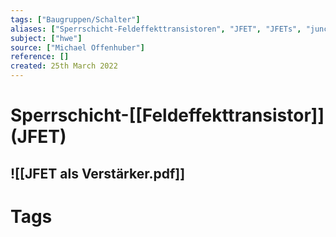 ```yaml
---
tags: ["Baugruppen/Schalter"]
aliases: ["Sperrschicht-Feldeffekttransistoren", "JFET", "JFETs", "junction field-effect transistor", "junction field-effect transistors"]
subject: ["hwe"]
source: ["Michael Offenhuber"]
reference: []
created: 25th March 2022
---
```


# Sperrschicht-[[Feldeffekttransistor]] (JFET)
![[JFET als Verstärker.pdf]]
---
# Tags